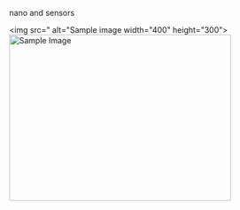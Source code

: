 nano and sensors

<img src=" alt="Sample image width="400" height="300">
<img src="https://github.com/embedded-code-Portfolio/Nano-and-sensors/blob/c4ce7f88f414d74f1eb729d5a396b93e22f25d62/IMG_20241204_121520.jpg" alt="Sample Image" width="400" height="300">
